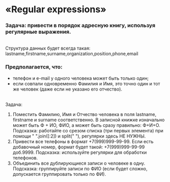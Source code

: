 # «Regular expressions»

### Задача: привести в порядок адресную книгу, используя регулярные выражения.
<br> Структура данных будет всегда такая:
<br> lastname,firstname,surname,organization,position,phone,email

### Предполагается, что:

- телефон и e-mail у одного человека может быть только один;
- если совпали одновременно Фамилия и Имя, это точно один и тот же человек (даже если не указано его отчество).

<br> Задача:

1. Поместить Фамилию, Имя и Отчество человека в поля lastname, firstname и surname соответственно. В записной книжке изначально может быть Ф + ИО, ФИО, а может быть сразу правильно: Ф+И+О. Подсказка: работайте со срезом списка (три первых элемента) при помощи " ".join([:2]) и split(" "), регулярки здесь НЕ НУЖНЫ.
2. Привести все телефоны в формат +7(999)999-99-99. Если есть добавочный номер, формат будет такой: +7(999)999-99-99 доб.9999. Подсказка: используйте регулярки для обработки телефонов.
3. Объединить все дублирующиеся записи о человеке в одну. Подсказка: группируйте записи по ФИО (если будет сложно, допускается группировать только по ФИ).
